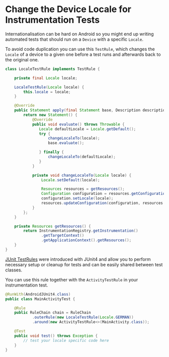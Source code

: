 Change the Device Locale for Instrumentation Tests
===================

Internationalisation can be hard on Android so you might end up writing automated tests that should run on a `Device` with a specific `Locale`.

To avoid code duplication you can use this `TestRule`, which changes the `Locale` of a device to a given one before a test runs and afterwards back to the original one.

``` java
class LocaleTestRule implements TestRule {

    private final Locale locale;

    LocaleTestRule(Locale locale) {
        this.locale = locale;
    }

    @Override
    public Statement apply(final Statement base, Description description) {
        return new Statement() {
            @Override
            public void evaluate() throws Throwable {
               Locale defaultLocale = Locale.getDefault();
               try {
                   changeLocaleTo(locale);
                   base.evaluate();

               } finally {
                   changeLocaleTo(defaultLocale);
               }
            }

            private void changeLocaleTo(Locale locale) {
                Locale.setDefault(locale);

                Resources resources = getResources();
                Configuration configuration = resources.getConfiguration();
                configuration.setLocale(locale);
                resources.updateConfiguration(configuration, resources.getDisplayMetrics());
            }
        };
    }

    private Resources getResources() {
        return InstrumentationRegistry.getInstrumentation()
                .getTargetContext()
                .getApplicationContext().getResources();
    }
}
```

[JUnit TestRules](http://junit.org/junit4/javadoc/4.12/org/junit/rules/TestRule.html) were introduced with JUnit4 and allow you to perform necessary setup or cleanup for tests and can be easily shared between test classes.

You can use this rule together with the `ActivityTestRule` in your instrumentation test.

``` java
@RunWith(AndroidJUnit4.class)
public class MainActivityTest {

    @Rule
    public RuleChain chain = RuleChain
            .outerRule(new LocaleTestRule(Locale.GERMAN))
            .around(new ActivityTestRule<>(MainActivity.class));

    @Test
    public void test() throws Exception {
        // test your locale specific code here
    }
}
```

